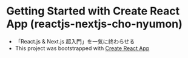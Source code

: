 # Getting Started with Create React App (reactjs-nextjs-cho-nyumon)
- 「React.js &amp; Next.js 超入門」を一気に終わらせる
- This project was bootstrapped with [Create React App](https://github.com/facebook/create-react-app)

